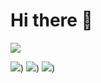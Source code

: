 # Hi there 👋

[![](https://img.shields.io/badge/个人主页-@beixinti-607d8b.svg?style=for-the-badge)]([https://beixin.notion.site/](https://beixin.notion.site/beixinti-from-Github-20e0ce499b594d49bbfe2de81663463a))

[![](https://img.shields.io/badge/社交媒体-社区／视频-2196f3.svg?style=for-the-badge)](https://beixin.notion.site/c9f2d04894b747fdb37b00bec87dc453))
[![](https://img.shields.io/badge/捐赠-微信／支付宝-795548.svg?style=for-the-badge)]([[https://beixin.notion.site/919622e1463f4ef58aecc4c9711eba30]))
[![](https://img.shields.io/badge/联络-QQ／微信／邮件-009688.svg?style=for-the-badge)](https://beixin.notion.site/c9f2d04894b747fdb37b00bec87dc453))
